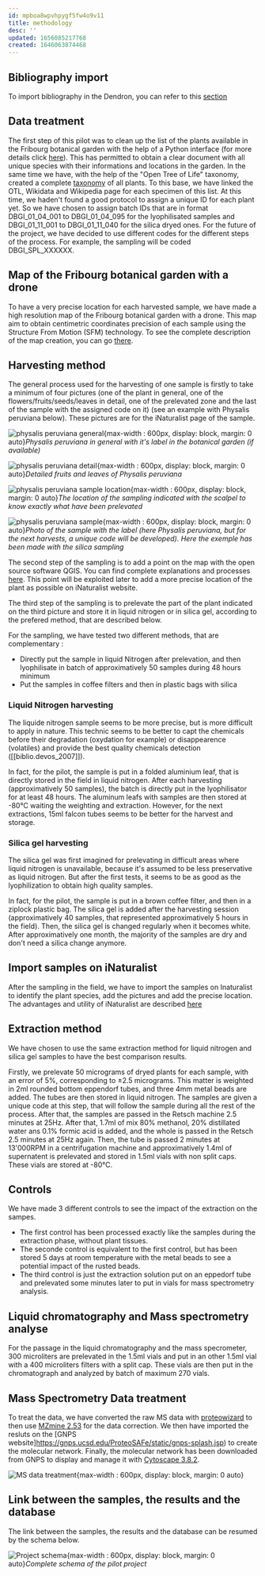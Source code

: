 ```yaml
---
id: mpboa8wpvhpygf5fw4o9v11
title: methodology
desc: ''
updated: 1656085217768
created: 1646063874468
---
```


## Bibliography import

To import bibliography in the Dendron, you can refer to this [section](https://www.dbgi.org/dendron-dbgi/notes/sjdf315d2g7bf4omgj04iwo/)

## Data treatment

The first step of this pilot was to clean up the list of the plants available in the Fribourg botanical garden with the help of a Python interface (for more details click [here](https://github.com/digital-botanical-gardens-initiative/taxonomical-preparator)). This has permitted to obtain a clear document with all unique species with their informations and locations in the garden. In the same time we have, with the help of the "Open Tree of Life" taxonomy, created a complete [taxonomy](http://www.dbgi.org/dendron-jbuf/) of all plants. To this base, we have linked the OTL, Wikidata and Wikipedia page for each specimen of this list. At this time, we haden't found a good protocol to assign a unique ID for each plant yet. So we have chosen to assign batch IDs that are in format DBGI_01_04_001 to DBGI_01_04_095 for the lyophilisated samples and DBGI_01_11_001 to DBGI_01_11_040 for the silica dryed ones. For the future of the project, we have decided to use different codes for the different steps of the process. For example, the sampling will be coded DBGI_SPL_XXXXXX.

## Map of the Fribourg botanical garden with a drone

To have a very precise location for each harvested sample, we have made a high resolution map of the Fribourg botanical garden with a drone. This map aim to obtain centimetric coordinates precision of each sample using the Structure From Motion (SFM) technology. To see the complete description of the map creation, you can go [there](https://www.dbgi.org/dendron-dbgi/notes/yfcyker90ehybzzidcwv2k0/).

## Harvesting method

The general process used for the harvesting of one sample is firstly to take a minimum of four pictures (one of the plant in general, one of the flowers/fruits/seeds/leaves in detail, one of the prelevated zone and the last of the sample with the assigned code on it) (see an example with Physalis peruviana below). These pictures are for the iNaturalist page of the sample. 

![physalis peruviana general](assets/images/Physalis_peruviana_general.jpg){max-width : 600px, display: block, margin: 0 auto}*Physalis peruviana in general with it's label in the botanical garden (if available)*

![physalis peruviana detail](assets/images/Physalis_peruviana_detail.jpg){max-width : 600px, display: block, margin: 0 auto}*Detailed fruits and leaves of Physalis peruviana* 

![physalis peruviana sample location](assets/images/Physalis_peruviana_sample_loc.jpg){max-width : 600px, display: block, margin: 0 auto}*The location of the sampling indicated with the scalpel to know exactly what have been prelevated*

![physalis peruviana sample](assets/images/Physalis_peruviana_sample.jpg){max-width : 600px, display: block, margin: 0 auto}*Photo of the sample with the label (here Physalis peruviana, but for the next harvests, a unique code will be developed). Here the exemple has been made with the silica sampling*


The second step of the sampling is to add a point on the map with the open source software QGIS. You can find complete explanations and processes [here](https://www.dbgi.org/dendron-dbgi/notes/s2z62u99lhdo7dvz3093fbb/). This point will be exploited later to add a more precise location of the plant as possible on iNaturalist website.

The third step of the sampling is to prelevate the part of the plant indicated on the third picture and store it in liquid nitrogen or in silica gel, according to the prefered method, that are described below.

For the sampling, we have tested two different methods, that are complementary :

- Directly put the sample in liquid Nitrogen after prelevation, and then lyophilisate in batch of approximatively 50 samples during 48 hours minimum
- Put the samples in coffee filters and then in plastic bags with silica

### Liquid Nitrogen harvesting

The liquide nitrogen sample seems to be more precise, but is more difficult to apply in nature. This technic seems to be better to capt the chemicals before their degradation (oxydation for example) or disappearence (volatiles) and provide the best quality chemicals detection ([[biblio.devos_2007]]).

In fact, for the pilot, the sample is put in a folded aluminium leaf, that is directly stored in the field in liquid nitrogen. After each harvesting (approximatively 50 samples), the batch is directly put in the lyophilisator for at least 48 hours. The aluminum leafs with samples are then stored at -80°C waiting the weighting and extraction. However, for the next extractions, 15ml falcon tubes seems to be better for the harvest and storage.

### Silica gel harvesting

The silica gel was first imagined for prelevating in difficult areas where liquid nitrogen is unavailable, because it's assumed to be less preservative as liquid nitrogen. But after the first tests, it seems to be as good as the lyophilization to obtain high quality samples.

In fact, for the pilot, the sample is put in a brown coffee filter, and then in a ziplock plastic bag. The silica gel is added after the harvesting session (approximatively 40 samples, that represented approximatively 5 hours in the field). Then, the silica gel is changed regularly when it becomes white. After approximatively one month, the majority of the samples are dry and don't need a silica change anymore.

## Import samples on iNaturalist

After the sampling in the field, we have to import the samples on Inaturalist to identify the plant species, add the pictures and add the precise location. The advantages and utility of iNaturalist are described [here](https://www.dbgi.org/dendron-dbgi/notes/ncecr276strq8ddetek9hn2/)

## Extraction method

We have chosen to use the same extraction method for liquid nitrogen and silica gel samples to have the best comparison results.

Firstly, we prelevate 50 micrograms of dryed plants for each sample, with an error of 5%, corresponding to ±2.5 micrograms. This matter is weighted in 2ml rounded bottom eppendorf tubes, and three 4mm metal beads are added. The tubes are then stored in liquid nitrogen. The samples are given a unique code at this step, that will follow the sample during all the rest of the process. After that, the samples are passed in the Retsch machine 2.5 minutes at 25Hz. After that, 1.7ml of mix 80% methanol, 20% distillated water ans 0.1% formic acid is added, and the whole is passed in the Retsch 2.5 minutes at 25Hz again. Then, the tube is passed 2 minutes at 13'000RPM in a centrifugation machine and approximatively 1.4ml of supernatent is prelevated and stored in 1.5ml vials with non split caps. These vials are stored at -80°C.

## Controls

We have made 3 different controls to see the impact of the extraction on the sampes.

- The first control has been processed exactly like the samples during the extraction phase, without plant tissues.
- The seconde control is equivalent to the first control, but has been stored 5 days at room temperature with the metal beads to see a potential impact of the rusted beads.
- The third control is just the extraction solution put on an eppedorf tube and prelevated some minutes later to put in vials for mass spectrometry analysis.

## Liquid chromatography and Mass spectrometry analyse

For the passage in the liquid chromatography and the mass specrometer, 300 microliters are prelevated in the 1.5ml vials and put in an other 1.5ml vial with a 400 microliters filters with a split cap. These vials are then put in the chromatograph and analyzed by batch of maximum 270 vials.

## Mass Spectrometry Data treatment

To treat the data, we have converted the raw MS data with [proteowizard](https://proteowizard.sourceforge.io/) to then use [MZmine 2.53](https://github.com/mzmine/mzmine2/releases) for the data correction. We then have imported the resluts on the [GNPS website]https://gnps.ucsd.edu/ProteoSAFe/static/gnps-splash.jsp) to create the molecular network. Finally, the molecular network has been downloaded from GNPS to display and manage it with [Cytoscape 3.8.2](https://cytoscape.org/download_old_versions.html).

![MS data treatment](assets/images/ms_data_treatment.png){max-width : 600px, display: block, margin: 0 auto}

## Link between the samples, the results and the database

The link between the samples, the results and the database can be resumed by the schema below.

![Project schema](assets/images/project_schema.png){max-width : 600px, display: block, margin: 0 auto}*Complete schema of the pilot project*